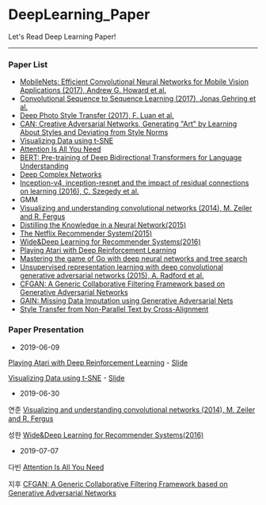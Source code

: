 # DeepLearning_Paper
Let's Read Deep Learning Paper!

-----------------

### Paper List

- [MobileNets: Efficient Convolutional Neural Networks for Mobile Vision Applications (2017), Andrew G. Howard et al. ](https://arxiv.org/pdf/1704.04861.pdf)
- [Convolutional Sequence to Sequence Learning (2017), Jonas Gehring et al.](https://arxiv.org/pdf/1705.03122.pdf)
- [Deep Photo Style Transfer (2017), F. Luan et al.](https://arxiv.org/pdf/1703.07511v1.pdf)
- [CAN: Creative Adversarial Networks, Generating "Art" by Learning About Styles and Deviating from Style Norms](https://arxiv.org/abs/1706.07068)
- [Visualizing Data using t-SNE](http://www.jmlr.org/papers/volume9/vandermaaten08a/vandermaaten08a.pdf)
- [Attention Is All You Need](https://arxiv.org/abs/1706.03762)
- [BERT: Pre-training of Deep Bidirectional Transformers for Language Understanding](https://arxiv.org/abs/1810.04805)
- [Deep Complex Networks](https://arxiv.org/abs/1705.09792)
- [Inception-v4, inception-resnet and the impact of residual connections on learning (2016), C. Szegedy et al.](https://arxiv.org/pdf/1602.07261.pdf)
- GMM
- [Visualizing and understanding convolutional networks (2014), M. Zeiler and R. Fergus](https://arxiv.org/pdf/1311.2901.pdf)
- [Distilling the Knowledge in a Neural Network(2015)](https://arxiv.org/abs/1503.02531)
- [The Netflix Recommender System(2015)](https://dl.acm.org/citation.cfm?id=2843948)
- [Wide&Deep Learning for Recommender Systems(2016)](https://arxiv.org/pdf/1606.07792.pdf)
- [Playing Atari with Deep Reinforcement Learning](https://arxiv.org/abs/1312.5602)
- [Mastering the game of Go with deep neural networks and tree search](https://www.nature.com/articles/nature16961)
- [Unsupervised representation learning with deep convolutional generative adversarial networks (2015), A. Radford et al.](https://arxiv.org/pdf/1511.06434v2.pdf)
- [CFGAN: A Generic Collaborative Filtering Framework based on Generative Adversarial Networks](https://dl.acm.org/citation.cfm?id=3271743)
- [GAIN: Missing Data Imputation using Generative Adversarial Nets](https://arxiv.org/abs/1806.02920)
- [Style Transfer from Non-Parallel Text by Cross-Alignment](https://arxiv.org/pdf/1705.09655.pdf)



### Paper Presentation

- 2019-06-09

[Playing Atari with Deep Reinforcement Learning](https://arxiv.org/abs/1312.5602) - [Slide](https://www.slideshare.net/KyeongUkJang/playing-atari-with-deep-reinforcement-learning-149111108)

[Visualizing Data using t-SNE](http://www.jmlr.org/papers/volume9/vandermaaten08a/vandermaaten08a.pdf) - [Slide](https://www.slideshare.net/KyeongUkJang/visualizing-data-using-tsne-149111155)

- 2019-06-30

연준
[Visualizing and understanding convolutional networks (2014), M. Zeiler and R. Fergus](https://arxiv.org/pdf/1311.2901.pdf)

성한
[Wide&Deep Learning for Recommender Systems(2016)](https://arxiv.org/pdf/1606.07792.pdf)

- 2019-07-07

다빈
[Attention Is All You Need](https://arxiv.org/abs/1706.03762)

지후
[CFGAN: A Generic Collaborative Filtering Framework based on Generative Adversarial Networks](https://dl.acm.org/citation.cfm?id=3271743)





